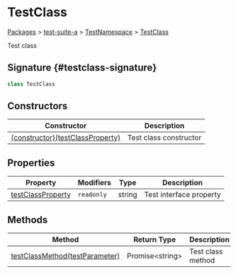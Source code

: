 # TestClass

[Packages](/) > [test-suite-a](/test-suite-a/) > [TestNamespace](/test-suite-a/testnamespace-namespace/) > [TestClass](/test-suite-a/testnamespace-namespace/testclass-class/)

Test class

## Signature {#testclass-signature}

```typescript
class TestClass
```

## Constructors

| Constructor | Description |
| --- | --- |
| [(constructor)(testClassProperty)](/test-suite-a/testnamespace-namespace/testclass-class/_constructor_-constructor) | Test class constructor |

## Properties

| Property | Modifiers | Type | Description |
| --- | --- | --- | --- |
| [testClassProperty](/test-suite-a/testnamespace-namespace/testclass-class/testclassproperty-property) | `readonly` | string | Test interface property |

## Methods

| Method | Return Type | Description |
| --- | --- | --- |
| [testClassMethod(testParameter)](/test-suite-a/testnamespace-namespace/testclass-class/testclassmethod-method) | Promise\<string> | Test class method |
